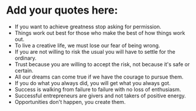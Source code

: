 # Add your quotes here:
- If you want to achieve greatness stop asking for permission.
- Things work out best for those who make the best of how things work out.
- To live a creative life, we must lose our fear of being wrong.
- If you are not willing to risk the usual you will have to settle for the ordinary.
- Trust because you are willing to accept the risk, not because it's safe or certain.
- All our dreams can come true if we have the courage to pursue them.
- If you do what you always did, you will get what you always got.
- Success is walking from failure to failure with no loss of enthusiasm.
- Successful entrepreneurs are givers and not takers of positive energy.
- Opportunities don't happen, you create them.
